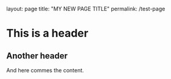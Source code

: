 layout: page
title: "MY NEW PAGE TITLE"
permalink: /test-page

# This is a header

## Another header

And here commes the content.